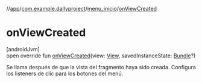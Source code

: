 //[app](../../../index.md)/[com.example.dallyproject](../index.md)/[menu_inicio](index.md)/[onViewCreated](on-view-created.md)

# onViewCreated

[androidJvm]\
open override fun [onViewCreated](on-view-created.md)(view: [View](https://developer.android.com/reference/kotlin/android/view/View.html), savedInstanceState: [Bundle](https://developer.android.com/reference/kotlin/android/os/Bundle.html)?)

Se llama después de que la vista del fragmento haya sido creada. Configura los listeners de clic para los botones del menú.
